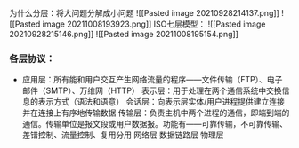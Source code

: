 为什么分层：将大问题分解成小问题
![[Pasted image 20210928214137.png]]
![[Pasted image 20211008193923.png]]
ISO七层模型：
![[Pasted image 20210928215146.png]]
![[Pasted image 20211008195154.png]]

### 各层协议：
- 应用层：所有能和用户交互产生网络流量的程序——文件传输（FTP）、电子邮件（SMTP）、万维网（HTTP）
表示层：用于处理在两个通信系统中交换信息的表示方式（语法和语意）
会话层：向表示层实体/用户进程提供建立连接并在连接上有序地传输数据
传输层：负责主机中两个进程的通信，即端到端的通信。传输单位是报文段或用户数据报。功能有——可靠传输，不可靠传输、差错控制、流量控制、复用分用
网络层
数据链路层
物理层
